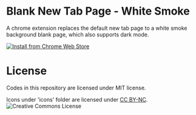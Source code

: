 # Blank New Tab Page - White Smoke
A chrome extension replaces the default new tab page to a white smoke background blank page, which also supports dark mode.

[![Install from Chrome Web Store](https://storage.googleapis.com/chrome-gcs-uploader.appspot.com/image/WlD8wC6g8khYWPJUsQceQkhXSlv1/UV4C4ybeBTsZt43U4xis.png)](https://chrome.google.com/webstore/detail/blank-new-tab-page-white/jmbngnnlimnakiibacglaeflpghellfh)

# License
Codes in this repository are licensed under MIT license.

Icons under 'icons' folder are licensed under [CC BY-NC](http://creativecommons.org/licenses/by-nc/4.0/). ![Creative Commons License](https://i.creativecommons.org/l/by-nc/4.0/80x15.png)